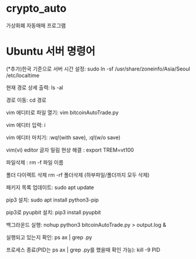# crypto_auto
가상화폐 자동매매 프로그램

# Ubuntu 서버 명령어
(*추가)한국 기준으로 서버 시간 설정: sudo ln -sf /usr/share/zoneinfo/Asia/Seoul /etc/localtime

현재 경로 상세 출력: ls -al

경로 이동: cd 경로

vim 에디터로 파일 열기: vim bitcoinAutoTrade.py

vim 에디터 입력: i

vim 에디터 마치기: :wq!(with save), :q!(w/o save)

vim(vi) editor 글자 밀림 현상 해결 : export TREM=vt100

파일삭제 : rm -f 파일 이름

폴더 다이렉트 삭제 rm -rf 폴더삭제 (하부파일/폴더까지 모두 삭제)

패키지 목록 업데이트: sudo apt update

pip3 설치: sudo apt install python3-pip

pip3로 pyupbit 설치: pip3 install pyupbit

백그라운드 실행: nohup python3 bitcoinAutoTrade.py > output.log &

실행되고 있는지 확인: ps ax | grep .py

프로세스 종료(PID는 ps ax | grep .py를 했을때 확인 가능): kill -9 PID
